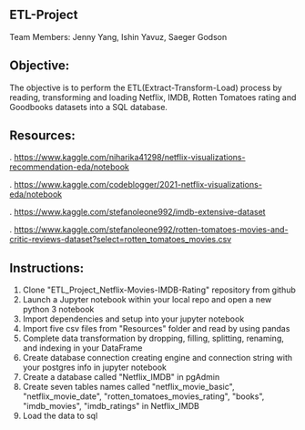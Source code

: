 ## ETL-Project
Team Members: Jenny Yang, Ishin Yavuz, Saeger Godson

## Objective:
The objective is to perform the ETL(Extract-Transform-Load) process by reading, transforming and loading Netflix, IMDB, Rotten Tomatoes rating and Goodbooks datasets into a SQL database.


## Resources:
. https://www.kaggle.com/niharika41298/netflix-visualizations-recommendation-eda/notebook

. https://www.kaggle.com/codeblogger/2021-netflix-visualizations-eda/notebook

. https://www.kaggle.com/stefanoleone992/imdb-extensive-dataset

. https://www.kaggle.com/stefanoleone992/rotten-tomatoes-movies-and-critic-reviews-dataset?select=rotten_tomatoes_movies.csv

## Instructions:
1. Clone "ETL_Project_Netflix-Movies-IMDB-Rating" repository from github
2. Launch a Jupyter notebook within your local repo and open a new python 3 notebook
3. Import dependencies and setup into your jupyter notebook 
4. Import five csv files from "Resources" folder and read by using pandas
5. Complete data transformation by dropping, filling, splitting, renaming, and indexing in your DataFrame
6. Create database connection creating engine and connection string with your postgres info in jupyter notebook
7. Create a database called "Netflix_IMDB" in pgAdmin 
8. Create seven tables  names called "netflix_movie_basic", "netflix_movie_date", "rotten_tomatoes_movies_rating", "books", "imdb_movies", "imdb_ratings" in Netflix_IMDB
9. Load the data to sql 








